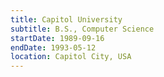 ```yaml
---
title: Capitol University
subtitle: B.S., Computer Science
startDate: 1989-09-16
endDate: 1993-05-12
location: Capitol City, USA
---
```

